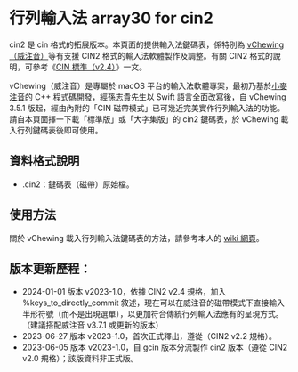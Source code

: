 # 行列輸入法 array30 for cin2
cin2 是 cin 格式的拓展版本。本頁面的提供輸入法鍵碼表，係特別為 [vChewing（威注音）](https://vchewing.github.io/)等有支援 CIN2 格式的輸入法軟體製作及調整。有關 CIN2 格式的說明，可參考《[CIN 標準（v2.4）](https://vchewing.github.io/CIN_EVOLUTION.html)》一文。

vChewing（威注音）是專屬於 macOS 平台的輸入法軟體專案，最初乃基於[小麥注音](https://mcbopomofo.openvanilla.org/)的 C++ 程式碼開發，經孫志貴先生以 Swift 語言全面改寫後，自 vChewing 3.5.1 版起，經由內附的「CIN 磁帶模式」已可幾近完美實作行列輸入法的功能。請自本頁面擇一下載「標準版」或「大字集版」的 cin2 鍵碼表，於 vChewing 載入行列鍵碼表後即可使用。

## 資料格式說明
* .cin2：鍵碼表（磁帶）原始檔。

## 使用方法
關於 vChewing 載入行列輸入法鍵碼表的方法，請參考本人的 [wiki 網頁](https://github.com/gontera/array30/wiki/vChewing%EF%BC%88%E5%A8%81%E6%B3%A8%E9%9F%B3%EF%BC%89%E6%95%99%E5%AD%B8%EF%BC%9A%E8%BC%89%E5%85%A5%E8%A1%8C%E5%88%97%E8%BC%B8%E5%85%A5%E6%B3%95%E9%8D%B5%E7%A2%BC%E8%A1%A8)。

## 版本更新歷程：
* 2024-01-01 版本 v2023-1.0，依據 CIN2 v2.4 規格，加入 %keys_to_directly_commit 敘述，現在可以在威注音的磁帶模式下直接輸入半形符號（而不是出現選單），以更加符合傳統行列輸入法應有的呈現方式。（建議搭配威注音 v3.7.1 或更新的版本）
* 2023-06-27 版本 v2023-1.0，首次正式釋出，遵從（CIN2 v2.2 規格）。
* 2023-06-05 版本 v2023-1.0，自 gcin 版本分流製作 cin2 版本（遵從 CIN2 v2.0 規格）；該版資料非正式版。
